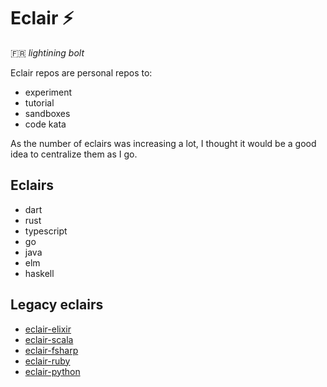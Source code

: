 # Eclair :zap:

:fr: _lightining bolt_

Eclair repos are personal repos to:
- experiment
- tutorial
- sandboxes
- code kata

As the number of eclairs was increasing a lot, I thought it would be a good idea to centralize them as I go.

## Eclairs

- dart
- rust
- typescript
- go
- java
- elm
- haskell

## Legacy eclairs

- [eclair-elixir](https://github.com/hervit0/eclair-elixir)
- [eclair-scala](https://github.com/hervit0/eclair-scala)
- [eclair-fsharp](https://github.com/hervit0/eclair-fsharp)
- [eclair-ruby](https://github.com/hervit0/eclair-ruby)
- [eclair-python](https://github.com/hervit0/eclair-python)

